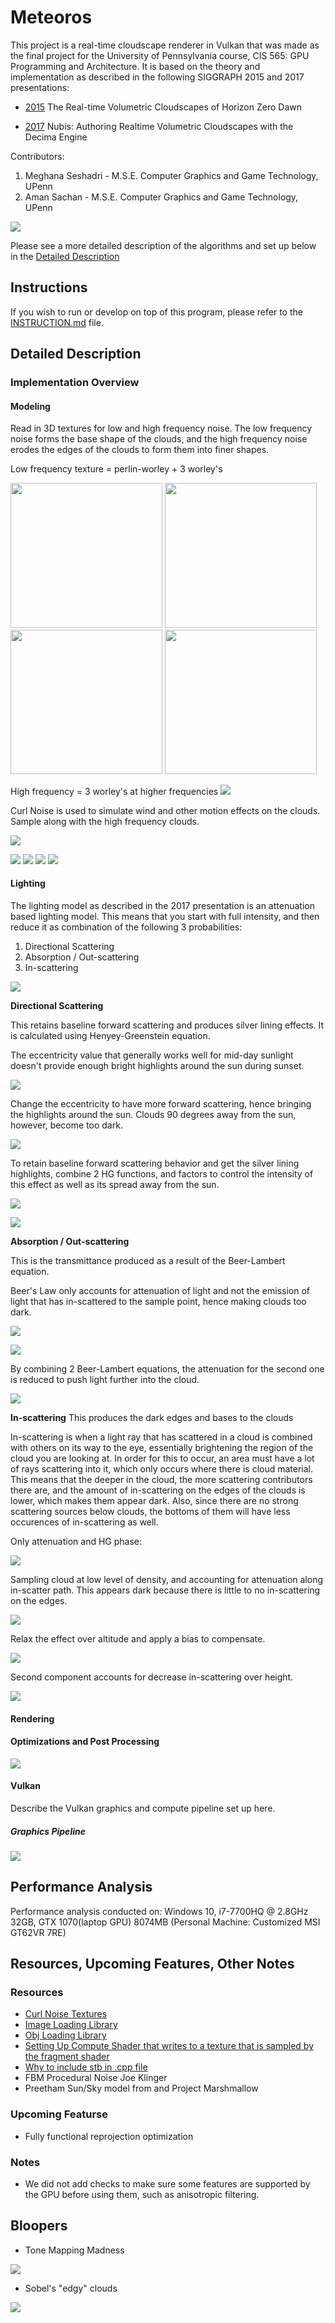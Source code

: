 # Meteoros
This project is a real-time cloudscape renderer in Vulkan that was made as the final project for the University of Pennsylvania course, CIS 565: GPU Programming and Architecture. It is based on the theory and implementation as described in the following SIGGRAPH 2015 and 2017 presentations: 

* [2015](https://www.guerrilla-games.com/read/the-real-time-volumetric-cloudscapes-of-horizon-zero-dawn) The Real-time Volumetric Cloudscapes of Horizon Zero Dawn

* [2017](https://www.guerrilla-games.com/read/nubis-authoring-real-time-volumetric-cloudscapes-with-the-decima-engine) Nubis: Authoring Realtime Volumetric Cloudscapes with the Decima Engine 

Contributors:
1. Meghana Seshadri - M.S.E. Computer Graphics and Game Technology, UPenn
2. Aman Sachan - M.S.E. Computer Graphics and Game Technology, UPenn
 

![](/images/READMEImages/godrays.PNG)


Please see a more detailed description of the algorithms and set up below in the [Detailed Description](https://github.com/Aman-Sachan-asach/Meteoros#detailed-description)


## Instructions

If you wish to run or develop on top of this program, please refer to the [INSTRUCTION.md](https://github.com/Aman-Sachan-asach/Meteoros/blob/master/INSTRUCTION.md) file.


## Detailed Description


### Implementation Overview 

#### Modeling

Read in 3D textures for low and high frequency noise. The low frequency noise forms the base shape of the clouds, and the high frequency noise erodes the edges of the clouds to form them into finer shapes.

Low frequency texture = perlin-worley + 3 worley's

<img src="/images/perlinworleyNoise.png" width="243.25" height="231.25"> <img src="/images/worleyNoiseLayer1.png" width="243.25" height="231.25"> <img src="/images/worleyNoiseLayer2.png" width="243.25" height="231.25"> <img src="/images/worleyNoiseLayer3.png" width="243.25" height="231.25">


High frequency = 3 worley's at higher frequencies
![](/images/highFrequencyDetail.png)


Curl Noise is used to simulate wind and other motion effects on the clouds. Sample along with the high frequency clouds.

![](/images/curlNoise.png)


![](/images/cloudmodelling.png)
![](/images/erodeclouds.png)
![](/images/modellingClouds.png)
![](/images/modellingClouds1.png)



#### Lighting

The lighting model as described in the 2017 presentation is an attenuation based lighting model. This means that you start with full intensity, and then reduce it as combination of the following 3 probabilities: 

1. Directional Scattering
2. Absorption / Out-scattering 
3. In-scattering


![](/images/READMEImages/lightingProbs.PNG)


**Directional Scattering**

This retains baseline forward scattering and produces silver lining effects. It is calculated using Henyey-Greenstein equation.

The eccentricity value that generally works well for mid-day sunlight doesn't provide enough bright highlights around the sun during sunset. 

![](/images/READMEImages/hg01.PNG)

Change the eccentricity to have more forward scattering, hence bringing the highlights around the sun. Clouds 90 degrees away from the sun, however, become too dark.

![](/images/READMEImages/hg02.PNG)

To retain baseline forward scattering behavior and get the silver lining highlights, combine 2 HG functions, and factors to control the intensity of this effect as well as its spread away from the sun.

![](/images/READMEImages/hg03.PNG)

![](/images/READMEImages/hg04.PNG)



**Absorption / Out-scattering** 

This is the transmittance produced as a result of the Beer-Lambert equation. 

Beer's Law only accounts for attenuation of light and not the emission of light that has in-scattered to the sample point, hence making clouds too dark. 

![](/images/beerslaw.png)

![](/images/READMEImages/beer01.PNG)


By combining 2 Beer-Lambert equations, the attenuation for the second one is reduced to push light further into the cloud.

![](/images/READMEImages/beer02.PNG)



**In-scattering**
This produces the dark edges and bases to the clouds 

In-scattering is when a light ray that has scattered in a cloud is combined with others on its way to the eye, essentially brightening the region of the cloud you are looking at. In order for this to occur, an area must have a lot of rays scattering into it, which only occurs where there is cloud material. This means that the deeper in the cloud, the more scattering contributors there are, and the amount of in-scattering on the edges of the clouds is lower, which makes them appear dark. Also, since there are no strong scattering sources below clouds, the bottoms of them will have less occurences of in-scattering as well. 

Only attenuation and HG phase: 

![](/images/READMEImages/in01.PNG)

Sampling cloud at low level of density, and accounting for attenuation along in-scatter path. This appears dark because there is little to no in-scattering on the edges.

![](/images/READMEImages/in02.PNG)

Relax the effect over altitude and apply a bias to compensate. 

![](/images/READMEImages/in03.PNG)

Second component accounts for decrease in-scattering over height. 

![](/images/READMEImages/in04.PNG)






#### Rendering 


#### Optimizations and Post Processing 

![](/images/sampleoptimisation.png)


#### Vulkan

Describe the Vulkan graphics and compute pipeline set up here.

##### Graphics Pipeline
![](/images/SimplifiedPipeline.png)


## Performance Analysis 

Performance analysis conducted on: Windows 10, i7-7700HQ @ 2.8GHz 32GB, GTX 1070(laptop GPU) 8074MB (Personal Machine: Customized MSI GT62VR 7RE)


## Resources, Upcoming Features, Other Notes

### Resources
- [Curl Noise Textures](http://bitsquid.blogspot.com/2016/07/volumetric-clouds.html)
- [Image Loading Library](https://github.com/nothings/stb)
- [Obj Loading Library](https://github.com/syoyo/tinyobjloader)
- [Setting Up Compute Shader that writes to a texture that is sampled by the fragment shader]( https://github.com/SaschaWillems/Vulkan/tree/master/examples/raytracing)
- [Why to include stb in .cpp file](https://stackoverflow.com/questions/43348798/double-inclusion-and-headers-only-library-stbi-image)
- FBM Procedural Noise Joe Klinger 
- Preetham Sun/Sky model from and Project Marshmallow 

### Upcoming Featurse
- Fully functional reprojection optimization 

### Notes
- We did not add checks to make sure some features are supported by the GPU before using them, such as anisotropic filtering.


## Bloopers

* Tone Mapping Madness

![](/images/READMEImages/meg01.gif)


* Sobel's "edgy" clouds

![](/images/READMEImages/sobeltest.PNG)